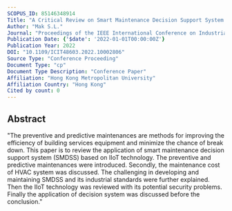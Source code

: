 ```yaml
---
SCOPUS_ID: 85146348914
Title: "A Critical Review on Smart Maintenance Decision Support System based on IIoT technology"
Author: "Mak S.L."
Journal: "Proceedings of the IEEE International Conference on Industrial Technology"
Publication Date: {'$date': '2022-01-01T00:00:00Z'}
Publication Year: 2022
DOI: "10.1109/ICIT48603.2022.10002806"
Source Type: "Conference Proceeding"
Document Type: "cp"
Document Type Description: "Conference Paper"
Affiliation: "Hong Kong Metropolitan University"
Affiliation Country: "Hong Kong"
Cited by count: 0
---
```


## Abstract
"The preventive and predictive maintenances are methods for improving the efficiency of building services equipment and minimize the chance of break down. This paper is to review the application of smart maintenance decision support system (SMDSS) based on IIoT technology. The preventive and predictive maintenances were introduced. Secondly, the maintenance cost of HVAC system was discussed. The challenging in developing and maintaining SMDSS and its industrial standards were further explained. Then the IIoT technology was reviewed with its potential security problems. Finally the application of decision system was discussed before the conclusion."
